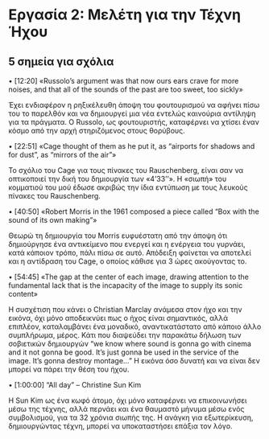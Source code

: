 # Εργασία 2: Μελέτη για την Τέχνη Ήχου
## 5 σημεία για σχόλια
•	[12:20] «Russolo’s argument was that now ours ears crave for more noises, and that all of the sounds of the past are too sweet, too sickly»

Έχει ενδιαφέρον η ρηξικέλευθη άποψη του φουτουρισμού να αφήνει πίσω του το παρελθόν και να δημιουργεί μια νέα εντελώς καινούρια αντίληψη για τα πράγματα. Ο Russolo, ως φουτουριστής, καταφέρνει να χτίσει έναν κόσμο από την αρχή στηριζόμενος στους θορύβους.



•	[22:51] «Cage thought of them as he put it, as “airports for shadows and for dust”, as “mirrors of the air”»

Το σχόλιο του Cage για τους πίνακες του Rauschenberg, είναι σαν να οπτικοποιεί την δική του δημιουργία των «4’33’’». Η «σιωπή» του κομματιού του μού έδωσε ακριβώς την ίδια εντύπωση με τους λευκούς πίνακες του Rauschenberg.



•	[40:50] «Robert Morris in the 1961 composed a piece called “Box with the sound of its own making”»

Θεωρώ τη δημιουργία του Morris ευφυέστατη από την άποψη ότι δημιούργησε ένα αντικείμενο που ενεργεί και η ενέργεια του γυρνάει, κατά κάποιον τρόπο, πάλι πίσω σε αυτό. Απόδειξη φαίνεται να αποτελεί και η αντίδραση του Cage, ο οποίος κάθισε για 3 ώρες ακούγοντας το.



•	 [54:45] «The gap at the center of each image, drawing attention to the fundamental lack that is the incapacity of the image to supply its sonic content»

Η συσχέτιση που κάνει ο Christian Marclay ανάμεσα στον ήχο και την εικόνα, όχι μόνο αποδεικνύει πως ο ήχος είναι σημαντικός, αλλά επιπλέον, καταλαμβάνει ένα μοναδικό, αναντικατάστατο από κάποιο άλλο συμπλήρωμα, μέρος. Κάτι που διαψεύδει την παρακάτω δήλωση των σοβιετικών δημιουργών “we know where sound is gonna go with cinema and it not gonna be good. It’s just gonna be used in the service of the image. It’s gonna destroy montage…” Η εικόνα όσο δυνατή και να είναι δεν μπορεί να πάρει την θέση του ήχου.

•	[1:00:00] “All day” – Christine Sun Kim

Η Sun Kim ως ένα κωφό άτομο, όχι μόνο καταφέρνει να επικοινωνήσει μέσω της τέχνης, αλλά περνάει και ένα θαυμαστό μήνυμα μέσω ενός συμβολισμού, για τα 32 χρόνια σιωπής της. Η ανάγκη για εξωτερίκευση, δημιουργώντας τέχνη, μπορεί να υποκαταστήσει επάξια τον λόγο.

